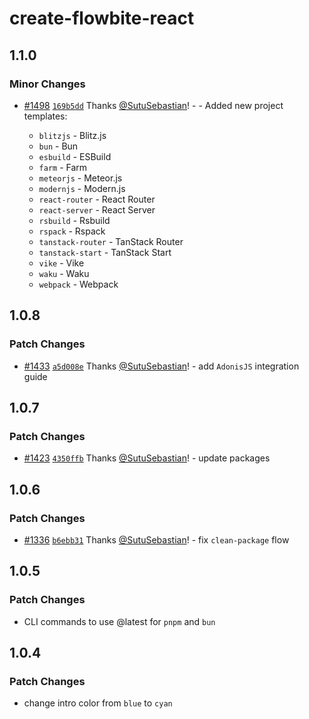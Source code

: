 # create-flowbite-react

## 1.1.0

### Minor Changes

- [#1498](https://github.com/themesberg/flowbite-react/pull/1498) [`169b5dd`](https://github.com/themesberg/flowbite-react/commit/169b5dd9ecae6878a411d4ec90d253265a5bba86) Thanks [@SutuSebastian](https://github.com/SutuSebastian)! - - Added new project templates:

  - `blitzjs` - Blitz.js
  - `bun` - Bun
  - `esbuild` - ESBuild
  - `farm` - Farm
  - `meteorjs` - Meteor.js
  - `modernjs` - Modern.js
  - `react-router` - React Router
  - `react-server` - React Server
  - `rsbuild` - Rsbuild
  - `rspack` - Rspack
  - `tanstack-router` - TanStack Router
  - `tanstack-start` - TanStack Start
  - `vike` - Vike
  - `waku` - Waku
  - `webpack` - Webpack

## 1.0.8

### Patch Changes

- [#1433](https://github.com/themesberg/flowbite-react/pull/1433) [`a5d008e`](https://github.com/themesberg/flowbite-react/commit/a5d008eb62e216e7139ff26fc67a323bb6e54b32) Thanks [@SutuSebastian](https://github.com/SutuSebastian)! - add `AdonisJS` integration guide

## 1.0.7

### Patch Changes

- [#1423](https://github.com/themesberg/flowbite-react/pull/1423) [`4350ffb`](https://github.com/themesberg/flowbite-react/commit/4350ffb524cdecd23162c84b4222204bf8910b2c) Thanks [@SutuSebastian](https://github.com/SutuSebastian)! - update packages

## 1.0.6

### Patch Changes

- [#1336](https://github.com/themesberg/flowbite-react/pull/1336) [`b6ebb31`](https://github.com/themesberg/flowbite-react/commit/b6ebb312570630176bcc5adfed9b0d8598f93654) Thanks [@SutuSebastian](https://github.com/SutuSebastian)! - fix `clean-package` flow

## 1.0.5

### Patch Changes

- CLI commands to use @latest for `pnpm` and `bun`

## 1.0.4

### Patch Changes

- change intro color from `blue` to `cyan`
